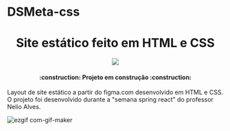 # DSMeta-css
 <h1 align="center">Site estático feito em HTML e CSS</h1>
 
<p align="center">
<img src="https://user-images.githubusercontent.com/110649796/189389544-9641ffbe-ed28-4393-b84f-d4a7913d75ee.svg"/>
</p>

<h4 align="center"> 
    :construction:  Projeto em construção  :construction:
</h4>

Layout de site estático a partir do figma.com desenvolvido em HTML e CSS.
O projeto foi desenvolvido durante a "semana spring react" do professor Nelio Alves.

![ezgif com-gif-maker](https://user-images.githubusercontent.com/110649796/189395960-ec0028a2-e8ef-4ae5-9f9e-5482aa138a53.gif)
